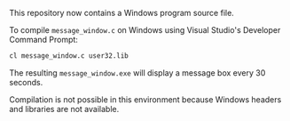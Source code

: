 This repository now contains a Windows program source file.

To compile `message_window.c` on Windows using Visual Studio's Developer Command Prompt:

```cmd
cl message_window.c user32.lib
```

The resulting `message_window.exe` will display a message box every 30 seconds.

Compilation is not possible in this environment because Windows headers and libraries are not available.
